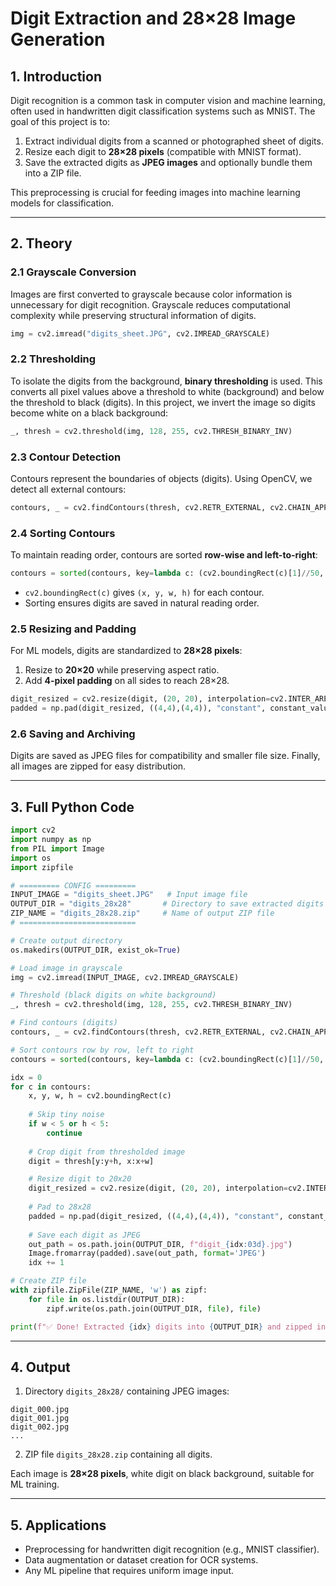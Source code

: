 # **Digit Extraction and 28×28 Image Generation**

## **1. Introduction**

Digit recognition is a common task in computer vision and machine learning, often used in handwritten digit classification systems such as MNIST. The goal of this project is to:

1. Extract individual digits from a scanned or photographed sheet of digits.
2. Resize each digit to **28×28 pixels** (compatible with MNIST format).
3. Save the extracted digits as **JPEG images** and optionally bundle them into a ZIP file.

This preprocessing is crucial for feeding images into machine learning models for classification.

---

## **2. Theory**

### **2.1 Grayscale Conversion**

Images are first converted to grayscale because color information is unnecessary for digit recognition. Grayscale reduces computational complexity while preserving structural information of digits.

```python
img = cv2.imread("digits_sheet.JPG", cv2.IMREAD_GRAYSCALE)
```

### **2.2 Thresholding**

To isolate the digits from the background, **binary thresholding** is used. This converts all pixel values above a threshold to white (background) and below the threshold to black (digits). In this project, we invert the image so digits become white on a black background:

```python
_, thresh = cv2.threshold(img, 128, 255, cv2.THRESH_BINARY_INV)
```

### **2.3 Contour Detection**

Contours represent the boundaries of objects (digits). Using OpenCV, we detect all external contours:

```python
contours, _ = cv2.findContours(thresh, cv2.RETR_EXTERNAL, cv2.CHAIN_APPROX_SIMPLE)
```

### **2.4 Sorting Contours**

To maintain reading order, contours are sorted **row-wise and left-to-right**:

```python
contours = sorted(contours, key=lambda c: (cv2.boundingRect(c)[1]//50, cv2.boundingRect(c)[0]))
```

* `cv2.boundingRect(c)` gives `(x, y, w, h)` for each contour.
* Sorting ensures digits are saved in natural reading order.

### **2.5 Resizing and Padding**

For ML models, digits are standardized to **28×28 pixels**:

1. Resize to **20×20** while preserving aspect ratio.
2. Add **4-pixel padding** on all sides to reach 28×28.

```python
digit_resized = cv2.resize(digit, (20, 20), interpolation=cv2.INTER_AREA)
padded = np.pad(digit_resized, ((4,4),(4,4)), "constant", constant_values=0)
```

### **2.6 Saving and Archiving**

Digits are saved as JPEG files for compatibility and smaller file size. Finally, all images are zipped for easy distribution.

---

## **3. Full Python Code**

```python
import cv2
import numpy as np
from PIL import Image
import os
import zipfile

# ========= CONFIG =========
INPUT_IMAGE = "digits_sheet.JPG"   # Input image file
OUTPUT_DIR = "digits_28x28"       # Directory to save extracted digits
ZIP_NAME = "digits_28x28.zip"     # Name of output ZIP file
# ==========================

# Create output directory
os.makedirs(OUTPUT_DIR, exist_ok=True)

# Load image in grayscale
img = cv2.imread(INPUT_IMAGE, cv2.IMREAD_GRAYSCALE)

# Threshold (black digits on white background)
_, thresh = cv2.threshold(img, 128, 255, cv2.THRESH_BINARY_INV)

# Find contours (digits)
contours, _ = cv2.findContours(thresh, cv2.RETR_EXTERNAL, cv2.CHAIN_APPROX_SIMPLE)

# Sort contours row by row, left to right
contours = sorted(contours, key=lambda c: (cv2.boundingRect(c)[1]//50, cv2.boundingRect(c)[0]))

idx = 0
for c in contours:
    x, y, w, h = cv2.boundingRect(c)
    
    # Skip tiny noise
    if w < 5 or h < 5:
        continue
    
    # Crop digit from thresholded image
    digit = thresh[y:y+h, x:x+w]

    # Resize digit to 20x20
    digit_resized = cv2.resize(digit, (20, 20), interpolation=cv2.INTER_AREA)
    
    # Pad to 28x28
    padded = np.pad(digit_resized, ((4,4),(4,4)), "constant", constant_values=0)
    
    # Save each digit as JPEG
    out_path = os.path.join(OUTPUT_DIR, f"digit_{idx:03d}.jpg")
    Image.fromarray(padded).save(out_path, format='JPEG')
    idx += 1

# Create ZIP file
with zipfile.ZipFile(ZIP_NAME, 'w') as zipf:
    for file in os.listdir(OUTPUT_DIR):
        zipf.write(os.path.join(OUTPUT_DIR, file), file)

print(f"✅ Done! Extracted {idx} digits into {OUTPUT_DIR} and zipped into {ZIP_NAME}")
```

---

## **4. Output**

1. Directory `digits_28x28/` containing JPEG images:

```
digit_000.jpg
digit_001.jpg
digit_002.jpg
...
```

2. ZIP file `digits_28x28.zip` containing all digits.

Each image is **28×28 pixels**, white digit on black background, suitable for ML training.

---

## **5. Applications**

* Preprocessing for handwritten digit recognition (e.g., MNIST classifier).
* Data augmentation or dataset creation for OCR systems.
* Any ML pipeline that requires uniform image input.
